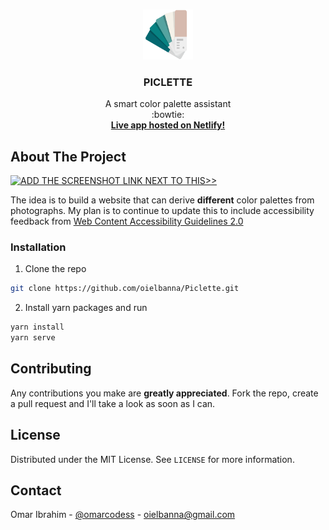 <br />
<p align="center">
  <a href="https://github.com/github_username/repo">
    <img src="src/assets/logo.svg" alt="Logo" width="80" height="80">
  </a>

  <h3 align="center">PICLETTE</h3>

  <p align="center">
    A smart color palette assistant
    <br />
  :bowtie:
      <br />
    <a href="https://piclette.netlify.app/"><strong>Live app hosted on Netlify!</strong></a>
  </p>
</p>

<!-- ABOUT THE PROJECT -->
## About The Project

[![ADD THE SCREENSHOT LINK NEXT TO THIS>>][product-screenshot]](https://piclette.herokuapp.com/#/)

The idea is to build a website that can derive **different** color palettes from photographs. 
My plan is to continue to update this to include accessibility feedback from <a href="https://www.w3.org/TR/2008/REC-WCAG20-20081211/">Web Content Accessibility Guidelines 2.0</a>


### Installation
 
1. Clone the repo
```sh
git clone https://github.com/oielbanna/Piclette.git
```
2. Install yarn packages and run
```sh
yarn install
yarn serve
```

## Contributing
Any contributions you make are **greatly appreciated**.
Fork the repo, create a pull request and I'll take a look as soon as I can.

## License
Distributed under the MIT License. See `LICENSE` for more information.

## Contact
Omar Ibrahim - [@omarcodess](https://twitter.com/omarcodess) - oielbanna@gmail.com

[product-screenshot]: https://i.imgur.com/ZizfUBp.png
